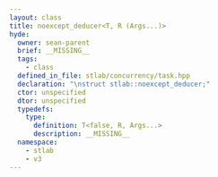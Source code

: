 ```yaml
---
layout: class
title: noexcept_deducer<T, R (Args...)>
hyde:
  owner: sean-parent
  brief: __MISSING__
  tags:
    - class
  defined_in_file: stlab/concurrency/task.hpp
  declaration: "\nstruct stlab::noexcept_deducer;"
  ctor: unspecified
  dtor: unspecified
  typedefs:
    type:
      definition: T<false, R, Args...>
      description: __MISSING__
  namespace:
    - stlab
    - v3
---
```


